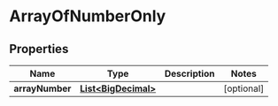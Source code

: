 
# ArrayOfNumberOnly

## Properties
Name | Type | Description | Notes
------------ | ------------- | ------------- | -------------
**arrayNumber** | [**List&lt;BigDecimal&gt;**](BigDecimal.md) |  |  [optional]




